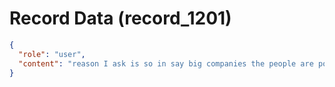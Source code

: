 # Record Data (record_1201)

```json
{
  "role": "user",
  "content": "reason I ask is so in say big companies the people are polite you said in the smaller companies Indian companies people are unprofessional right\n"
}
```
